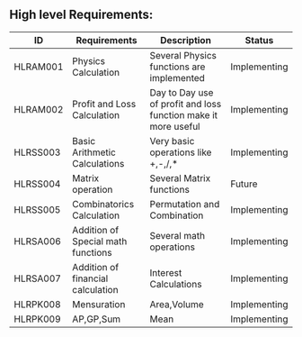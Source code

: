 
##  High level Requirements:
| ID | Requirements | Description | Status |
| --- | --- | --- | --- |
| HLRAM001 | Physics Calculation | Several Physics functions are implemented | Implementing |
| HLRAM002 | Profit and Loss Calculation | Day to Day use of profit and loss function make it more useful | Implementing |
| HLRSS003 | Basic Arithmetic Calculations | Very basic operations like +,-,/,* | Implementing |
| HLRSS004 | Matrix operation | Several Matrix functions | Future |
| HLRSS005 | Combinatorics Calculation | Permutation and Combination | Implementing |
| HLRSA006 | Addition of Special math functions | Several math operations | Implementing |
| HLRSA007 | Addition of financial calculation | Interest Calculations | Implementing |
| HLRPK008 | Mensuration | Area,Volume| Implementing |
| HLRPK009 | AP,GP,Sum| Mean | Implementing | 



